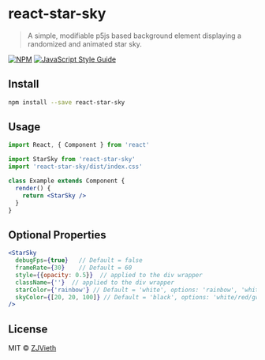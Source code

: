 # react-star-sky

> A simple, modifiable p5js based background element displaying a randomized and animated star sky.

[![NPM](https://img.shields.io/npm/v/react-star-sky.svg)](https://www.npmjs.com/package/react-star-sky) [![JavaScript Style Guide](https://img.shields.io/badge/code_style-standard-brightgreen.svg)](https://standardjs.com)

## Install

```bash
npm install --save react-star-sky
```

## Usage

```jsx
import React, { Component } from 'react'

import StarSky from 'react-star-sky'
import 'react-star-sky/dist/index.css'

class Example extends Component {
  render() {
    return <StarSky />
  }
}
```

## Optional Properties
```jsx
<StarSky 
  debugFps={true}   // Default = false
  frameRate={30}    // Default = 60
  style={{opacity: 0.5}}  // applied to the div wrapper
  className={''}  // applied to the div wrapper
  starColor={'rainbow'} // Default = 'white', options: 'rainbow', 'white/red/green/etc'[w3color], [r, g, b]
  skyColor={[20, 20, 100]} // Default = 'black', options: 'white/red/green/etc'[w3color], [r, g, b]
/>
```

## License

MIT © [ZJVieth](https://github.com/ZJVieth)
